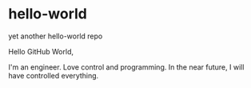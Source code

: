 # hello-world
yet another hello-world repo


Hello GitHub World,

I'm an engineer. Love control and programming. In the near future, I will have controlled everything.
